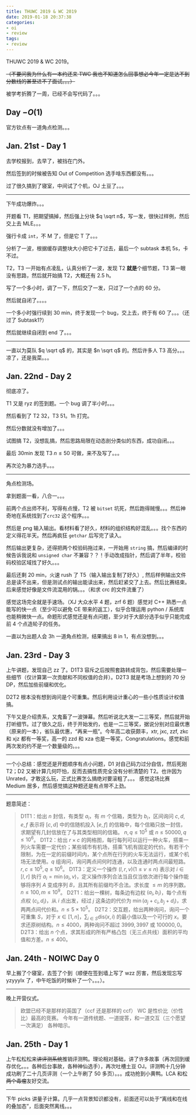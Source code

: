```yaml
---
title: THUWC 2019 & WC 2019
date: 2019-01-18 20:37:38
categories:
- oi
- review
tags:
- review
---
```


THUWC 2019 & WC 2019。

~~（不要问我为什么有一本约还来 TWC 我也不知道怎么回事想必今年一定是达不到分数线的甚至进不了面试。。。）~~

被学考折腾了一周，已经不会写代码了。。。

<!--- more --->

## Day $-O(1)$

官方钦点有一道角点检测。。。

<!--- （提前来广州做了适应性训练，所以没有 day 0） --->

## Jan. 21st - Day 1

去学校报到，去早了，被挡在门外。

然后签到的时候被告知 Out of Competition 选手啥东西都没有。。。

过了很久搞到了寝室，中间试了个机，OJ 土豆了。。。

---

下午成功爆炸。。。

开题看 T1，把期望搞掉，然后强上分块 $q \sqrt n$，写一发，很快过样例，然后交上去 MLE。。。

强行卡成 `int`，不 M 了，但是它 T 了。。。

分析了一波，根据缓存调整块大小把它卡了过去，最后一个 subtask 本机 5s，卡不过。

T2，T3 一开始有点凌乱，认真分析了一波，发现 T2 **就是**个细节题，T3 第一眼没有思路，然后就开始搞 T2，大概还有 2.5 h。

写了一个多小时，调了一下，然后交了一发，只过了一个点的 60 分。

然后就自闭了。。。。

一个多小时强行续到 30 min，终于发现一个 bug，交上去，终于有 60 了。。。（还过了 Subtask1?）

然后就继续自闭到 end 了。。。

---

一直以为莫队 $q \sqrt q$ 的，其实是 $n \sqrt q$ 的。然后许多人 T3 高分。。。凉了，还是我菜。。。

## Jan. 22nd - Day 2

彻底凉了。

T1 又是 ryz 的签到题。一个 bug 调了半小时。。。

然后看到了 T2 32，T3 51。1h 打完。

然后分数就没有增加了。。。

试图搞 T2，没想乱搞，然后思路局限在动态剖分类似的东西，成功自闭。。。

最后 30min 发现 T3 $n \le 50$ 可做，来不及写了。。。

再次沦为暴力选手。。。

---

角点检测场。

拿到题面一看，八合一。。。

前两个点出师不利，写得有点慢，T2 被 `bitset` 坑死，然后跑得贼慢。。。然后神奇地在系统找到了`crc32` 这个程序。。。

然后是 png 输入输出。看材料看了好久，材料的组织结构好混乱。。。找个东西的定义得花半天。然后再疯狂 `getchar` 后写完了读入。

然后输出更复杂，还得把两个校验码拖过来，一开始用 `string` 搞，然后编译的时候告诉我说和 `unsigned char` 不兼容？？！手动改成指针，然后调了半年，校验码校验区域找了好久。。。

最后还剩 20 min，火速 rush 了 T5（输入输出复制了好久）, 然后样例输出文件总是读不出来，但是测试点的输出能读出来，然后赶紧交了上去。然后比赛结束。后来感觉好像是文件流混用的锅。。。（和求 crc 的文件流重了）

感觉这场完全就是手速场。（XJ 大众水平 4 题，zrf 6 题）感觉对 C++ 熟悉一点能写的快一点（至少可以避免 CE 带来的返工），似乎合理运用 python / 系统库 也能稍微快一点。命题形式感觉还是有点问题，至少对于大部分选手似乎只能完成前 4 个点造轮子的任务。

一直以为出题人会 3h 一道角点检测，结果搞出 8 in 1，有点没想到。。。

## Jan. 23rd - Day 3

上午讲题，发现自己 zz 了。D1T3 容斥之后按照套路转成背包，然后需要处理一些细节（仅计算第一次贡献和不同权值的合并）。D2T3 就是考场上想到的 70 分 DP，然后加些前缀和优化。

D2T2 根本没有想到询问是个可重集。然后利用设计重心的一些小性质设计权值搞。

下午又是介绍贵系，又鬼畜了一波弹幕。然后听说北大发一二三等奖，然后就开始打听细节。过了很久之后，终于开始发约，也是一二三等奖，据说分别对应最优惠（原来的一本），省队最优惠，“再来一瓶”。今年高二收获颇丰，xtr, jxc, zzf, zkc 和 xjz 都有一等奖，高一的 zzd 和 xza 也是一等奖，Congratulations。感觉和前两次发的约不是一个数量级的。。。

---

一个小总结：感觉还是开题顺序有点小问题，D1 对自己码力过分自信，然后死刚 T2；D2 又被计算几何吓怕，反而去搞性质完全没有分析清楚的 T2。也许因为 Unrated，才敢这么玩，正式比赛怎么搞绝对要滚粗了。。。
感觉这场比赛 Medium 居多，然后感觉搞这种题还是有点带不上劲。

---

题意简述：

> D1T1：给出 $n$ 封信，有类型 $a_i$，有 $m$ 个信箱，类型为 $b_i$，区间询问 $c, d, e, f$ 表示将 $[c, d]$ 中的信随机投入 $[e, f]$ 的信箱中，每个信箱只放一封信，求期望有几封信放在了与其类型相同的信箱。 $n, q \le 10^5$ 或 $n \le 50000, q \le 10^6$。
> D1T2：给出 $r \times c$ 的网格图，每行每列可以运行一种火车，搭乘一列火车需要一定代价；某些城市有机场，搭乘飞机有固定的代价。有若干个限制，为在一定的前缀时间内，某个点所在行列的火车无法运行，或某个机场无法使用。$q$ 组询问，询问两点间何时连通，以及连通时两点间最短路。$r, c \le 10^5, q \le 10^6$。
> D1T3：定义一个操作 $(l, r, v)(1 \le v \le n)$ 表示对 $i \in [l, r]$ 执行 $a_i = \min(a_i, v)$，定义操作序列合法当且仅当依次进行每个操作能够将序列 $A$ 变成序列 $B$，且其所有前缀均不合法。求长度 $\le m$ 的序列数。$n \le 100, m \le 10^9$。
> D2T1：给出一棵树，每条边有边权 $(a_i, b_i)$，每个点有点权 $(c_i, d_i)$，从 $i$ 点出发，经过 $j$ 这条边的代价为 $\min(a_j + c_i, b_j + d_i)$，求两两点间代价和。$n \le 5 \times 10^5$。
> D2T2：交互题，给出两种询问，询问一个可重集 $S$，对于 $x \in [1, n]，\sum_{i \in S} \text{dis}(x, i)$ 的最小值以及一个可行的 $x$。要求还原树结构。$n \le 4000$，两种询问不超过 $3999, 3997$ 或 $100000, 0$。
> D2T3：给出 $n$ 个点，求其形成的所有严格凸包（无三点共线）面积的平均值和方差。$n \le 400$。

## Jan. 24th - NOIWC Day 0

早上搬了个寝室，去签了个到（顺便在签到墙上写了 wzz 厉害，然后发现忘写 yzyyylx 了，中午吃饭的时候补了一个。。。）。

---

晚上开营仪式。

> 欧盟已经不是那样的英国了（ccf 还是那样的 ccf）
> WC 是性价比（价性比）最高的竞赛。
> 今年有一道传统题、一道提答，和一道交互（三个愿望一次满足）
> 各种暗示。


## Jan. 25th - Day 1

上午松松松来~~讲评测系统~~推销评测鸭。理论相对基础，讲了许多故事（再次回到缓存优化。。。各种后台事故，各种神仙选手），再次吐槽土豆 OJ。评测鸭十几分钟成功刷了二十几页评测（一个上午刷了 50 多页）。。。成功抢到小黄鸭。LCA 和松~~两个毒瘤~~友好交流。

---

下午 picks 讲量子计算。几乎一点背景知识都没有，前面还可以处于“离线和在线的叠加态”，后面突然离线。。。


